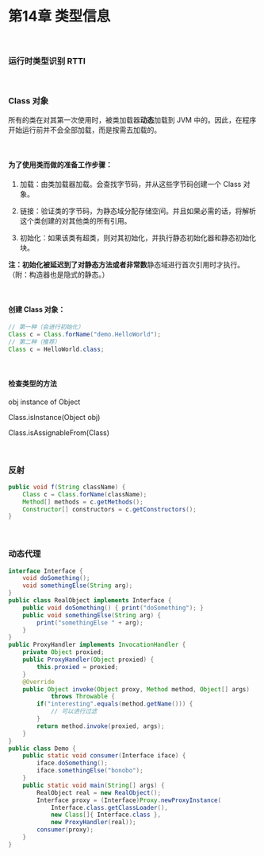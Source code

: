 # 第14章 类型信息

​    

### 运行时类型识别 RTTI

​    

### Class 对象

所有的类在对其第一次使用时，被类加载器**动态**加载到 JVM 中的。因此，在程序开始运行前并不会全部加载，而是按需去加载的。

​    

#### 为了使用类而做的准备工作步骤：

1. 加载：由类加载器加载。会查找字节码，并从这些字节码创建一个 Class 对象。

2. 链接：验证类的字节码，为静态域分配存储空间。并且如果必需的话，将解析这个类创建的对其他类的所有引用。

3. 初始化：如果该类有超类，则对其初始化，并执行静态初始化器和静态初始化块。


**注：**初始化被延迟到了对静态方法或者**非常数**静态域进行首次引用时才执行。（附：构造器也是隐式的静态。）

​    

#### 创建 Class 对象：

```java
// 第一种（会进行初始化）
Class c = Class.forName("demo.HelloWorld");
// 第二种（推荐）
Class c = HelloWorld.class;
```

​    

#### 检查类型的方法

obj instance of Object

Class.isInstance(Object obj)

Class.isAssignableFrom(Class)

​    

### 反射

```java
public void f(String className) {
    Class c = Class.forName(className);
    Method[] methods = c.getMethods();
    Constructor[] constructors = c.getConstructors();
}
```

​    

### 动态代理

```java
interface Interface {
    void doSomething();
    void somethingElse(String arg);
}
public class RealObject implements Interface {
    public void doSomething() { print("doSomething"); }
    public void somethingElse(String arg) {
        print("somethingElse " + arg);
    }
}
public ProxyHandler implements InvocationHandler {
    private Object proxied;
    public ProxyHandler(Object proxied) {
        this.proxied = proxied;
    }
    @Override
    public Object invoke(Object proxy, Method method, Object[] args)
            throws Throwable {
        if("interesting".equals(method.getName())) {
            // 可以进行过滤
        }
	    return method.invoke(proxied, args);
    }
}
public class Demo {
    public static void consumer(Interface iface) {
        iface.doSomething();
        iface.somethingElse("bonobo");
    }
    public static void main(String[] args) {
        RealObject real = new RealObject();
        Interface proxy = (Interface)Proxy.newProxyInstance(
            Interface.class.getClassLoader(),
            new Class[]{ Interface.class },
            new ProxyHandler(real));
        consumer(proxy);
    }
}
```

